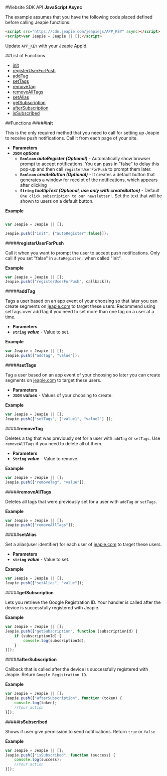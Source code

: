 #Website SDK API
**JavaScript Async**

The example assumes that you have the following code placed defined before calling Jeapie functions:
```HTML
<script src="https://cdn.jeapie.com/jeapiejs/APP_KEY" async></script>
<script>var Jeapie = Jeapie || [];</script>
```
Update `APP_KEY` with your Jeapie AppId.

##List of Functions

* [init](#init)
* [registerUserForPush](#registeruserforpush)
* [addTag](#addtag)
* [setTags](#settags)
* [removeTag](#removetag)
* [removeAllTags](#removealltags)
* [setAlias](#setalias)
* [getSubscription](#getsubscription)
* [afterSubscription](#aftersubscription)
* [isSubscribed](#issubscribed)

##Functions
#####**init**

This is the only required method that you need to call for setting up Jeapie to receive push notifications. Call it from each page of your site.

* **Parameters**
 * **`JSON`** ***options***
   * **`Boolean`** ***autoRegister (Optional)*** - Automatically show browser prompt to accept notifications. You can pass in "false" to delay this pop-up and then call `registerUserForPush` to prompt them later.
   * **`Boolean`** ***createButton (Optional)*** -  It creates a default button that generates a window for receipt of the notifications, which appears after clicking
   * **`String`** ***tooltipText (Optional, use only with createButton)*** - Default `One click subscription to our newsletter!`. Set the text that will be shown to users on a default button.

**Example**
```javascript

var Jeapie = Jeapie || [];

Jeapie.push(["init", {"autoRegister":false}]);
```

#####**registerUserForPush**

Call it when you want to prompt the user to accept push notifications. Only call if you set "false" in `autoRegister:` when called "init".

**Example**
```javascript
var Jeapie = Jeapie || [];
Jeapie.push(["registerUserForPush", callback]);
```

#####**addTag**

Tags a user based on an app event of your choosing so that later you can create segments on [jeapie.com](https://jeapie.com) to target these users. Recommend using setTags over addTag if you need to set more than one tag on a user at a time.

* **Parameters**
 * **`string`** ***value*** - Value to set.

**Example**
```javascript
var Jeapie = Jeapie || [];
Jeapie.push(["addTag", "value"]);
```

#####**setTags**

Tag a user based on an app event of your choosing so later you can create segments on [jeapie.com](https://jeapie.com) to target these users.

* **Parameters**
 * **`JSON`** ***values*** - Values of your choosing to create.

**Example**
```javascript
var Jeapie = Jeapie || [];
Jeapie.push(["setTags", ["value1", "value2"] ]);
```

#####**removeTag**

Deletes a tag that was previously set for a user with `addTag` or `setTags`. Use `removeAllTags` if you need to delete all of them.

* **Parameters**
 * **`String`** ***value*** - Value to remove.

**Example**
```javascript
var Jeapie = Jeapie || [];
Jeapie.push(["removeTag", "value"]);
```

#####**removeAllTags**

Deletes all tags that were previously set for a user with `addTag` or `setTags`.

**Example**
```javascript
var Jeapie = Jeapie || [];
Jeapie.push(["removeAllTags"]);
```

#####**setAlias**

Set a alias(user identifier) for each user of [jeapie.com](https://jeapie.com) to target these users. 

* **Parameters**
 * **`string`** ***value*** - Value to set.

**Example**
```javascript
var Jeapie = Jeapie || [];
Jeapie.push(["setAlias", "value"]);
```

#####**getSubscription**

Lets you retrieve the Google Registration ID. Your handler is called after the device is successfully registered with Jeapie.

**Example**
```javascript
var Jeapie = Jeapie || [];
Jeapie.push(["getSubscription", function (subscriptionId) {
    if (subscriptionId) {
        console.log(subscriptionId);
    }
}]);
```

#####**afterSubscription**

Callback that is called after the device is successfully registered with Jeapie. Return `Google Registration ID`.

**Example**
```javascript
var Jeapie = Jeapie || [];
Jeapie.push(["afterSubscription", function (token) {
    console.log(token);
    //Your action
}]);
```

#####**isSubscribed**

Shows if user give permission to send notifications. Return `true` or `false`

**Example**
```javascript
var Jeapie = Jeapie || [];
Jeapie.push(["isSubscribed", function (success) {
    console.log(success);
    //Your action
}]);
```

